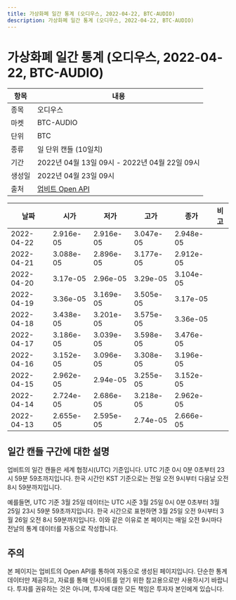 ```yaml
---
title: 가상화폐 일간 통계 (오디우스, 2022-04-22, BTC-AUDIO)
description: 가상화폐 일간 통계 (오디우스, 2022-04-22, BTC-AUDIO)
---
```



가상화폐 일간 통계 (오디우스, 2022-04-22, BTC-AUDIO)
===

|항목|내용|
|--|--|
|종목|오디우스|
|마켓|BTC-AUDIO|
|단위|BTC|
|종류|일 단위 캔들 (10일치)|
|기간|2022년 04월 13일 09시 - 2022년 04월 22일 09시|
|생성일|2022년 04월 23일 09시|
|출처|[업비트 Open API](https://docs.upbit.com)|


|날짜|시가|저가|고가|종가|비고|
|--|--|--|--|--|--|
|2022-04-22|2.916e-05|2.916e-05|3.047e-05|2.948e-05|    |
|2022-04-21|3.088e-05|2.896e-05|3.177e-05|2.912e-05|    |
|2022-04-20|3.17e-05|2.96e-05|3.29e-05|3.104e-05|    |
|2022-04-19|3.36e-05|3.169e-05|3.505e-05|3.17e-05|    |
|2022-04-18|3.438e-05|3.201e-05|3.575e-05|3.36e-05|    |
|2022-04-17|3.186e-05|3.039e-05|3.598e-05|3.476e-05|    |
|2022-04-16|3.152e-05|3.096e-05|3.308e-05|3.196e-05|    |
|2022-04-15|2.962e-05|2.94e-05|3.255e-05|3.152e-05|    |
|2022-04-14|2.724e-05|2.686e-05|3.218e-05|2.962e-05|    |
|2022-04-13|2.655e-05|2.595e-05|2.74e-05|2.666e-05|    |


일간 캔들 구간에 대한 설명
---


업비트의 일간 캔들은 세계 협정시(UTC) 기준입니다. 
UTC 기준 0시 0분 0초부터 23시 59분 59초까지입니다. 
한국 시간인 KST 기준으로는 전일 오전 9시부터 다음날 오전 8시 59분까지입니다. 


예를들면, UTC 기준 3월 25일 데이터는 UTC 시준 3월 25일 0시 0분 0초부터 3월 25일 23시 59분 59초까지입니다. 
한국 시간으로 표현하면 3월 25일 오전 9시부터 3월 26일 오전 8시 59분까지입니다. 
이와 같은 이유로 본 페이지는 매일 오전 9시마다 전날의 통계 데이터를 자동으로 작성합니다. 


주의
---


본 페이지는 업비트의 Open API를 통하여 자동으로 생성된 페이지입니다. 
단순한 통계 데이터만 제공하고, 자료를 통해 인사이트를 얻기 위한 참고용으로만 사용하시기 바랍니다. 
투자를 권유하는 것은 아니며, 투자에 대한 모든 책임은 투자자 본인에게 있습니다. 
